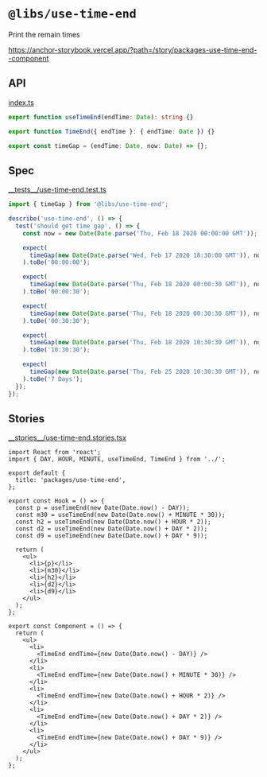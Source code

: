 # `@libs/use-time-end`

Print the remain times

<https://anchor-storybook.vercel.app/?path=/story/packages-use-time-end--component>

## API

<!-- source index.ts --pick "timeGap useTimeEnd TimeEnd" -->

[index.ts](index.ts)

```ts
export function useTimeEnd(endTime: Date): string {}

export function TimeEnd({ endTime }: { endTime: Date }) {}

export const timeGap = (endTime: Date, now: Date) => {};
```

<!-- /source -->

## Spec

<!-- source __tests__/*.test.ts -->

[\_\_tests\_\_/use-time-end.test.ts](__tests__/use-time-end.test.ts)

```ts
import { timeGap } from '@libs/use-time-end';

describe('use-time-end', () => {
  test('should get time gap', () => {
    const now = new Date(Date.parse('Thu, Feb 18 2020 00:00:00 GMT'));

    expect(
      timeGap(new Date(Date.parse('Wed, Feb 17 2020 18:30:00 GMT')), now),
    ).toBe('00:00:00');

    expect(
      timeGap(new Date(Date.parse('Thu, Feb 18 2020 00:00:30 GMT')), now),
    ).toBe('00:00:30');

    expect(
      timeGap(new Date(Date.parse('Thu, Feb 18 2020 00:30:30 GMT')), now),
    ).toBe('00:30:30');

    expect(
      timeGap(new Date(Date.parse('Thu, Feb 18 2020 10:30:30 GMT')), now),
    ).toBe('10:30:30');

    expect(
      timeGap(new Date(Date.parse('Thu, Feb 25 2020 10:30:30 GMT')), now),
    ).toBe('7 Days');
  });
});
```

<!-- /source -->

## Stories

<!-- source __stories__/*.stories.tsx -->

[\_\_stories\_\_/use-time-end.stories.tsx](__stories__/use-time-end.stories.tsx)

```tsx
import React from 'react';
import { DAY, HOUR, MINUTE, useTimeEnd, TimeEnd } from '../';

export default {
  title: 'packages/use-time-end',
};

export const Hook = () => {
  const p = useTimeEnd(new Date(Date.now() - DAY));
  const m30 = useTimeEnd(new Date(Date.now() + MINUTE * 30));
  const h2 = useTimeEnd(new Date(Date.now() + HOUR * 2));
  const d2 = useTimeEnd(new Date(Date.now() + DAY * 2));
  const d9 = useTimeEnd(new Date(Date.now() + DAY * 9));

  return (
    <ul>
      <li>{p}</li>
      <li>{m30}</li>
      <li>{h2}</li>
      <li>{d2}</li>
      <li>{d9}</li>
    </ul>
  );
};

export const Component = () => {
  return (
    <ul>
      <li>
        <TimeEnd endTime={new Date(Date.now() - DAY)} />
      </li>
      <li>
        <TimeEnd endTime={new Date(Date.now() + MINUTE * 30)} />
      </li>
      <li>
        <TimeEnd endTime={new Date(Date.now() + HOUR * 2)} />
      </li>
      <li>
        <TimeEnd endTime={new Date(Date.now() + DAY * 2)} />
      </li>
      <li>
        <TimeEnd endTime={new Date(Date.now() + DAY * 9)} />
      </li>
    </ul>
  );
};
```

<!-- /source -->
